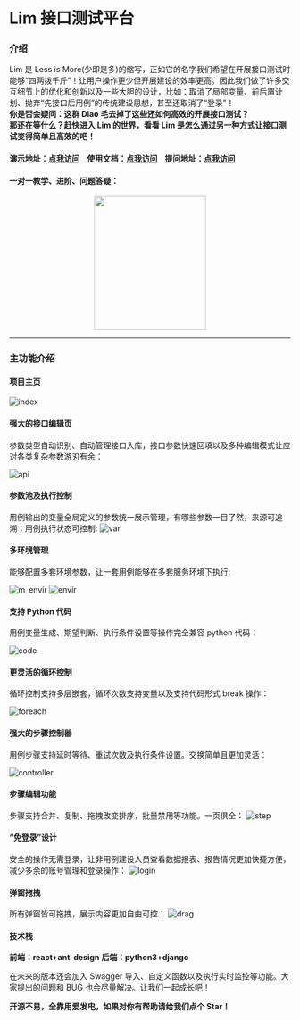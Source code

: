 # Lim 接口测试平台

### 介绍

Lim 是 Less is More(少即是多)的缩写，正如它的名字我们希望在开展接口测试时能够“四两拨千斤”！让用户操作更少但开展建设的效率更高。因此我们做了许多交互细节上的优化和创新以及一些大胆的设计，比如：取消了局部变量、前后置计划、抛弃“先接口后用例”的传统建设思想，甚至还取消了“登录”！<br/>
**你是否会疑问：这群 Diao 毛去掉了这些还如何高效的开展接口测试？**<br/>
**那还在等什么？赶快进入 Lim 的世界，看看 Lim 是怎么通过另一种方式让接口测试变得简单且高效的吧！**

#### 演示地址：[点我访问](http://121.43.43.59/) &nbsp;&nbsp;&nbsp;使用文档：[点我访问](http://qu-niao.gitee.io/lim-doc/) &nbsp;&nbsp;&nbsp;提问地址：[点我访问](https://gitee.com/qu-niao/LessIsMore/issues)

#### 一对一教学、进阶、问题答疑：

<div align=center><img src="https://qu-niao.gitee.io/qu-niao-page/img/vx.jpg" width="200" height="240"></div>

---

### 主功能介绍

#### 项目主页

![index](https://qu-niao.gitee.io/qu-niao-page/img/index.jpg)

#### 强大的接口编辑页

参数类型自动识别、自动管理接口入库，接口参数快速回填以及多种编辑模式让应对各类复杂参数游刃有余：

![api](https://qu-niao.gitee.io/qu-niao-page/img/apiM.jpg)

#### 参数池及执行控制

用例输出的变量全局定义的参数统一展示管理，有哪些参数一目了然，来源可追溯；用例执行状态可控制:
![var](https://qu-niao.gitee.io/qu-niao-page/img/globalVar2.jpg)

#### 多环境管理

能够配置多套环境参数，让一套用例能够在多套服务环境下执行:

![m_envir](https://qu-niao.gitee.io/qu-niao-page/img/more_envir.png)
![envir](https://qu-niao.gitee.io/qu-niao-page/img/envir.jpg)

#### 支持 Python 代码

用例变量生成、期望判断、执行条件设置等操作完全兼容 python 代码：

![code](https://qu-niao.gitee.io/qu-niao-page/img/code.jpg)

#### 更灵活的循环控制

循环控制支持多层嵌套，循环次数支持变量以及支持代码形式 break 操作：

![foreach](https://qu-niao.gitee.io/qu-niao-page/img/foreach.jpg)

#### 强大的步骤控制器

用例步骤支持延时等待、重试次数及执行条件设置。交换简单且更加灵活：

![controller](https://qu-niao.gitee.io/qu-niao-page/img/controller.jpg)

#### 步骤编辑功能

步骤支持合并、复制、拖拽改变排序，批量禁用等功能。一页俱全：
![step](https://qu-niao.gitee.io/qu-niao-page/img/step.jpg)

#### “免登录”设计

安全的操作无需登录，让非用例建设人员查看数据报表、报告情况更加快捷方便，减少多余的账号管理和登录操作：
![login](https://qu-niao.gitee.io/qu-niao-page/img/login.jpg)

#### 弹窗拖拽

所有弹窗皆可拖拽，展示内容更加自由可控：
![drag](https://qu-niao.gitee.io/qu-niao-page/img/drag.jpg)

<!-- ### 三分钟快速上手教程：[点我访问](https://thzfhzdqvc.feishu.cn/docx/FgCpdAEy2oDjP4xJOkFcIjyJnnf) -->

#### 技术栈

**前端：react+ant-design**
**后端：python3+django**

在未来的版本还会加入 Swagger 导入、自定义函数以及执行实时监控等功能。大家提出的问题和 BUG 也会尽量解决。让我们一起成长吧！

**开源不易，全靠用爱发电，如果对你有帮助请给我们点个 Star！**
